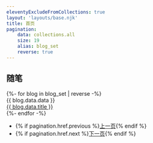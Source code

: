 ```yaml
---
eleventyExcludeFromCollections: true
layout: 'layouts/base.njk'
title: 首页
pagination:
    data: collections.all
    size: 19
    alias: blog_set
    reverse: true
---  
```


<div class="recent-posts section">
  <h2 class="section-header">随笔<i class="ri-quill-pen-line"></i></h2>
    <div class="posts">
    {%- for blog in blog_set | reverse -%}
    <div class="post">
    <div class="time">{{ blog.data.data }}</div>
    <a href="{{ blog.url }}">{{ blog.data.title }}</a></div>
    {%- endfor -%}

<ul class="pagination">
    <li class="page-item page-previous">{% if pagination.href.previous %}<a href="{{ pagination.href.previous }}"><span aria-hidden="true">上一页</span></a>{% endif %}</li>     
    <li class="page-item page-next">{% if pagination.href.next %}<a href="{{ pagination.href.next }}"><span aria-hidden="true">下一页</span></a>{% endif %}</li>
</ul>

 
